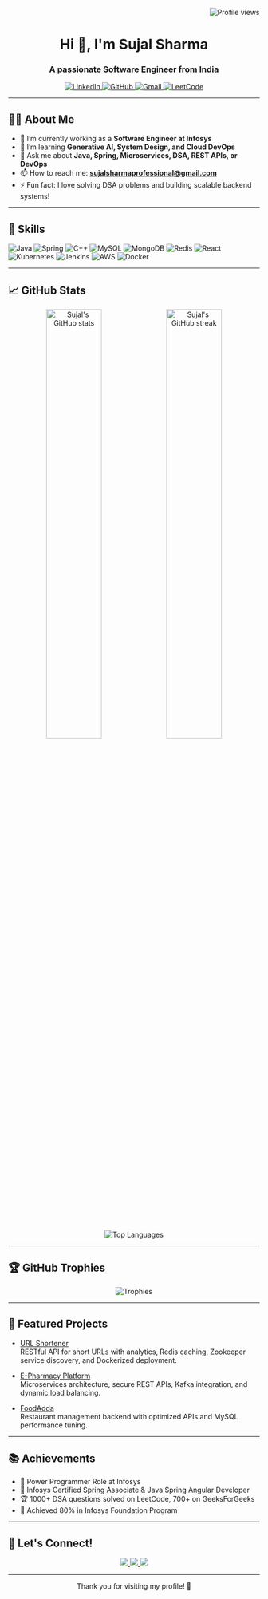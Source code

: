 <!-- Profile views counter -->
<p align="right">
  <img src="https://komarev.com/ghpvc/?username=ersujalsharma&label=Profile%20views&color=0e75b6&style=flat" alt="Profile views" />
</p>

<h1 align="center">Hi 👋, I'm Sujal Sharma</h1>
<h3 align="center">A passionate Software Engineer from India</h3>

<p align="center">
  <a href="https://www.linkedin.com/in/sujalsharma/" target="_blank">
    <img src="https://img.shields.io/badge/LinkedIn-blue?style=flat-square&logo=linkedin" alt="LinkedIn"/>
  </a>
  <a href="https://github.com/ersujalsharma" target="_blank">
    <img src="https://img.shields.io/badge/GitHub-black?style=flat-square&logo=github" alt="GitHub"/>
  </a>
  <a href="mailto:sujalsharmaprofessional@gmail.com" target="_blank">
    <img src="https://img.shields.io/badge/Gmail-red?style=flat-square&logo=gmail&logoColor=white" alt="Gmail"/>
  </a>
  <a href="https://leetcode.com/sujalsharma/" target="_blank">
    <img src="https://img.shields.io/badge/LeetCode-orange?style=flat-square&logo=leetcode" alt="LeetCode"/>
  </a>
</p>

---

## 👨‍💻 About Me

- 🔭 I’m currently working as a **Software Engineer at Infosys**
- 🌱 I’m learning **Generative AI, System Design, and Cloud DevOps**
- 💬 Ask me about **Java, Spring, Microservices, DSA, REST APIs, or DevOps**
- 📫 How to reach me: **sujalsharmaprofessional@gmail.com**
- ⚡ Fun fact: I love solving DSA problems and building scalable backend systems!

---

## 🚀 Skills

![Java](https://img.shields.io/badge/Java-ED8B00?style=flat-square&logo=java&logoColor=white)
![Spring](https://img.shields.io/badge/Spring-6DB33F?style=flat-square&logo=spring&logoColor=white)
![C++](https://img.shields.io/badge/C++-00599C?style=flat-square&logo=c%2B%2B&logoColor=white)
![MySQL](https://img.shields.io/badge/MySQL-4479A1?style=flat-square&logo=mysql&logoColor=white)
![MongoDB](https://img.shields.io/badge/MongoDB-4EA94B?style=flat-square&logo=mongodb&logoColor=white)
![Redis](https://img.shields.io/badge/Redis-DC382D?style=flat-square&logo=redis&logoColor=white)
![React](https://img.shields.io/badge/React-61DAFB?style=flat-square&logo=react&logoColor=black)
![Kubernetes](https://img.shields.io/badge/Kubernetes-326CE5?style=flat-square&logo=kubernetes&logoColor=white)
![Jenkins](https://img.shields.io/badge/Jenkins-D24939?style=flat-square&logo=jenkins&logoColor=white)
![AWS](https://img.shields.io/badge/AWS-232F3E?style=flat-square&logo=amazon-aws&logoColor=white)
![Docker](https://img.shields.io/badge/Docker-2496ED?style=flat-square&logo=docker&logoColor=white)

---

## 📈 GitHub Stats

<p align="center">
  <img src="https://github-readme-stats.vercel.app/api?username=ersujalsharma&show_icons=true&theme=tokyonight" alt="Sujal's GitHub stats" width="47%"/>
  <img src="https://github-readme-streak-stats.herokuapp.com/?user=ersujalsharma&theme=tokyonight" alt="Sujal's GitHub streak" width="47%"/>
</p>

<p align="center">
  <img src="https://github-readme-stats.vercel.app/api/top-langs/?username=ersujalsharma&layout=compact&theme=tokyonight" alt="Top Languages" />
</p>

---

## 🏆 GitHub Trophies

<p align="center">
  <img src="https://github-profile-trophy.vercel.app/?username=ersujalsharma&theme=tokyonight&margin-w=10" alt="Trophies" />
</p>

---

## 🌟 Featured Projects

- [URL Shortener](https://github.com/ersujalsharma/URLShortener)  
  RESTful API for short URLs with analytics, Redis caching, Zookeeper service discovery, and Dockerized deployment.

- [E-Pharmacy Platform](https://github.com/ersujalsharma/e-pharmacy)  
  Microservices architecture, secure REST APIs, Kafka integration, and dynamic load balancing.

- [FoodAdda](https://github.com/ersujalsharma/foodadda)  
  Restaurant management backend with optimized APIs and MySQL performance tuning.

---

## 📚 Achievements

- 🏅 Power Programmer Role at Infosys
- 🥇 Infosys Certified Spring Associate & Java Spring Angular Developer
- 🏆 1000+ DSA questions solved on LeetCode, 700+ on GeeksForGeeks
- 🏅 Achieved 80% in Infosys Foundation Program

---

## 📢 Let's Connect!

<p align="center">
  <a href="https://www.linkedin.com/in/sujalsharma/" target="_blank">
    <img src="https://img.shields.io/badge/LinkedIn-blue?style=for-the-badge&logo=linkedin" />
  </a>
  <a href="mailto:sujalsharmaprofessional@gmail.com" target="_blank">
    <img src="https://img.shields.io/badge/Gmail-red?style=for-the-badge&logo=gmail&logoColor=white" />
  </a>
  <a href="https://github.com/ersujalsharma" target="_blank">
    <img src="https://img.shields.io/badge/GitHub-black?style=for-the-badge&logo=github" />
  </a>
</p>

---

<p align="center">Thank you for visiting my profile! 🚀</p>
